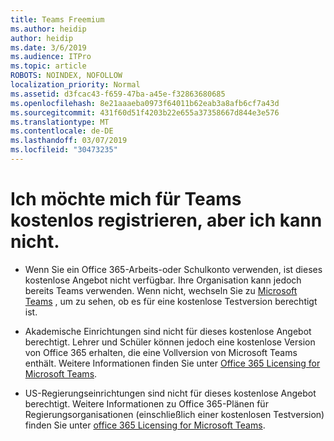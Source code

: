 ```yaml
---
title: Teams Freemium
ms.author: heidip
author: heidip
ms.date: 3/6/2019
ms.audience: ITPro
ms.topic: article
ROBOTS: NOINDEX, NOFOLLOW
localization_priority: Normal
ms.assetid: d3fcac43-f659-47ba-a45e-f32863680685
ms.openlocfilehash: 8e21aaaeba0973f64011b62eab3a8afb6cf7a43d
ms.sourcegitcommit: 431f60d51f4203b22e655a37358667d844e3e576
ms.translationtype: MT
ms.contentlocale: de-DE
ms.lasthandoff: 03/07/2019
ms.locfileid: "30473235"
---
```

# <a name="id-like-to-sign-up-for-teams-free-but-i-cant"></a>Ich möchte mich für Teams kostenlos registrieren, aber ich kann nicht.

- Wenn Sie ein Office 365-Arbeits-oder Schulkonto verwenden, ist dieses ﻿kostenlose Angebot nicht verfügbar. Ihre Organisation kann jedoch bereits Teams verwenden. Wenn nicht, wechseln Sie zu [Microsoft Teams](https://products.office.com/en-us/microsoft-teams/group-chat-software) , um zu sehen, ob es für eine ﻿kostenlose Testversion berechtigt ist.

- Akademische Einrichtungen sind nicht für dieses ﻿kostenlose Angebot berechtigt. Lehrer und Schüler können jedoch eine ﻿kostenlose Version von Office 365 erhalten, die eine Vollversion von Microsoft Teams enthält. Weitere Informationen finden Sie unter [Office 365 Licensing for Microsoft Teams](https://docs.microsoft.com/microsoftteams/office-365-licensing).

- US-Regierungseinrichtungen sind nicht für dieses ﻿kostenlose Angebot berechtigt. Weitere Informationen zu Office 365-Plänen für Regierungsorganisationen (einschließlich einer kostenlosen Testversion) finden Sie unter [office 365 Licensing for Microsoft Teams](https://docs.microsoft.com/microsoftteams/office-365-licensing).


